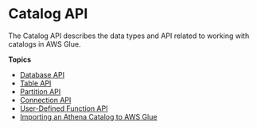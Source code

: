 # Catalog API<a name="aws-glue-api-catalog"></a>

The Catalog API describes the data types and API related to working with catalogs in AWS Glue\.

**Topics**
+ [Database API](aws-glue-api-catalog-databases.md)
+ [Table API](aws-glue-api-catalog-tables.md)
+ [Partition API](aws-glue-api-catalog-partitions.md)
+ [Connection API](aws-glue-api-catalog-connections.md)
+ [User\-Defined Function API](aws-glue-api-catalog-functions.md)
+ [Importing an Athena Catalog to AWS Glue](aws-glue-api-catalog-migration.md)